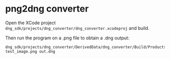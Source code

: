 # png2dng converter

Open the XCode project `dng_sdk/projects/dng_converter/dng_converter.xcodeproj` and build.

Then run the program on a .png file to obtain a .dng output:

```shell
dng_sdk/projects/dng_converter/DerivedData/dng_converter/Build/Products/Debug/dng_converter  test_image.png out.dng
```
